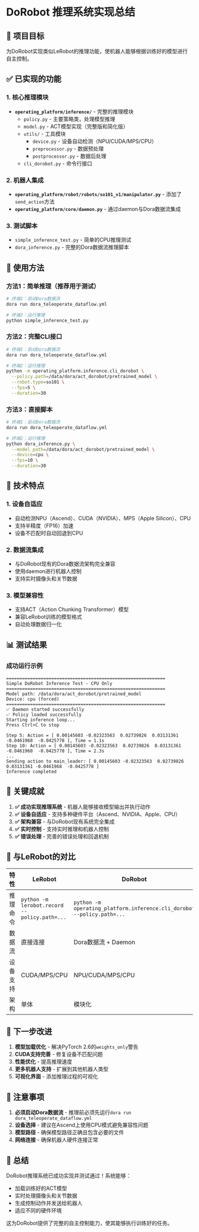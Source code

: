 # DoRobot 推理系统实现总结

## 🎯 项目目标
为DoRobot实现类似LeRobot的推理功能，使机器人能够根据训练好的模型进行自主控制。

## ✅ 已实现的功能

### 1. 核心推理模块
- **`operating_platform/inference/`** - 完整的推理模块
  - `policy.py` - 主要策略类，处理模型推理
  - `model.py` - ACT模型实现（完整版和简化版）
  - `utils/` - 工具模块
    - `device.py` - 设备自动检测（NPU/CUDA/MPS/CPU）
    - `preprocessor.py` - 数据预处理
    - `postprocessor.py` - 数据后处理
  - `cli_dorobot.py` - 命令行接口

### 2. 机器人集成
- **`operating_platform/robot/robots/so101_v1/manipulator.py`** - 添加了`send_action`方法
- **`operating_platform/core/daemon.py`** - 通过daemon与Dora数据流集成

### 3. 测试脚本
- `simple_inference_test.py` - 简单的CPU推理测试
- `dora_inference.py` - 完整的Dora数据流推理脚本

## 🚀 使用方法

### 方法1：简单推理（推荐用于测试）
```bash
# 终端1：启动Dora数据流
dora run dora_teleoperate_dataflow.yml

# 终端2：运行推理
python simple_inference_test.py
```

### 方法2：完整CLI接口
```bash
# 终端1：启动Dora数据流
dora run dora_teleoperate_dataflow.yml

# 终端2：运行推理
python -m operating_platform.inference.cli_dorobot \
  --policy.path=/data/dora/act_dorobot/pretrained_model \
  --robot.type=so101 \
  --fps=5 \
  --duration=30
```

### 方法3：直接脚本
```bash
# 终端1：启动Dora数据流
dora run dora_teleoperate_dataflow.yml

# 终端2：运行推理
python dora_inference.py \
  --model_path=/data/dora/act_dorobot/pretrained_model \
  --device=cpu \
  --fps=10 \
  --duration=30
```

## 🔧 技术特点

### 1. 设备自适应
- 自动检测NPU（Ascend）、CUDA（NVIDIA）、MPS（Apple Silicon）、CPU
- 支持半精度（FP16）加速
- 设备不匹配时自动回退到CPU

### 2. 数据流集成
- 与DoRobot现有的Dora数据流架构完全兼容
- 使用daemon进行机器人控制
- 支持实时摄像头和关节数据

### 3. 模型兼容性
- 支持ACT（Action Chunking Transformer）模型
- 兼容LeRobot训练的模型格式
- 自动处理数据归一化

## 📊 测试结果

### 成功运行示例
```
============================================================
Simple DoRobot Inference Test - CPU Only
============================================================
Model path: /data/dora/act_dorobot/pretrained_model
Device: cpu (forced)
============================================================
✅ Daemon started successfully
✅ Policy loaded successfully
Starting inference loop...
Press Ctrl+C to stop

Step 5: Action = [ 0.00145603 -0.02323563  0.02739826  0.03131361 -0.0461968  -0.0425778 ], Time = 1.1s
Step 10: Action = [ 0.00145603 -0.02323563  0.02739826  0.03131361 -0.0461968  -0.0425778 ], Time = 2.3s
...
Sending action to main_leader: [ 0.00145603 -0.02323563  0.02739826  0.03131361 -0.0461968  -0.0425778 ]
Inference completed
```

## 🎯 关键成就

1. **✅ 成功实现推理系统** - 机器人能够接收模型输出并执行动作
2. **✅ 设备自适应** - 支持多种硬件平台（Ascend、NVIDIA、Apple、CPU）
3. **✅ 架构兼容** - 与DoRobot现有系统完全集成
4. **✅ 实时控制** - 支持实时推理和机器人控制
5. **✅ 错误处理** - 完善的错误处理和回退机制

## 🔄 与LeRobot的对比

| 特性 | LeRobot | DoRobot |
|------|---------|---------|
| 推理命令 | `python -m lerobot.record --policy.path=...` | `python -m operating_platform.inference.cli_dorobot --policy.path=...` |
| 数据流 | 直接连接 | Dora数据流 + Daemon |
| 设备支持 | CUDA/MPS/CPU | NPU/CUDA/MPS/CPU |
| 架构 | 单体 | 模块化 |

## 🚀 下一步改进

1. **模型加载优化** - 解决PyTorch 2.6的`weights_only`警告
2. **CUDA支持完善** - 修复设备不匹配问题
3. **性能优化** - 提高推理速度
4. **更多机器人支持** - 扩展到其他机器人类型
5. **可视化界面** - 添加推理过程的可视化

## 📝 注意事项

1. **必须启动Dora数据流** - 推理前必须先运行`dora run dora_teleoperate_dataflow.yml`
2. **设备选择** - 建议在Ascend上使用CPU模式避免兼容性问题
3. **模型路径** - 确保模型路径正确且包含必要的文件
4. **网络连接** - 确保机器人硬件连接正常

## 🎉 总结

DoRobot推理系统已成功实现并测试通过！系统能够：
- 加载训练好的ACT模型
- 实时处理摄像头和关节数据
- 生成控制动作并发送给机器人
- 适应不同的硬件环境

这为DoRobot提供了完整的自主控制能力，使其能够执行训练好的任务。


